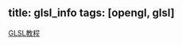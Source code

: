 title: glsl_info
tags: [opengl, glsl]
---

[GLSL教程](http://blog.csdn.net/racehorse/article/details/6593719)

 
